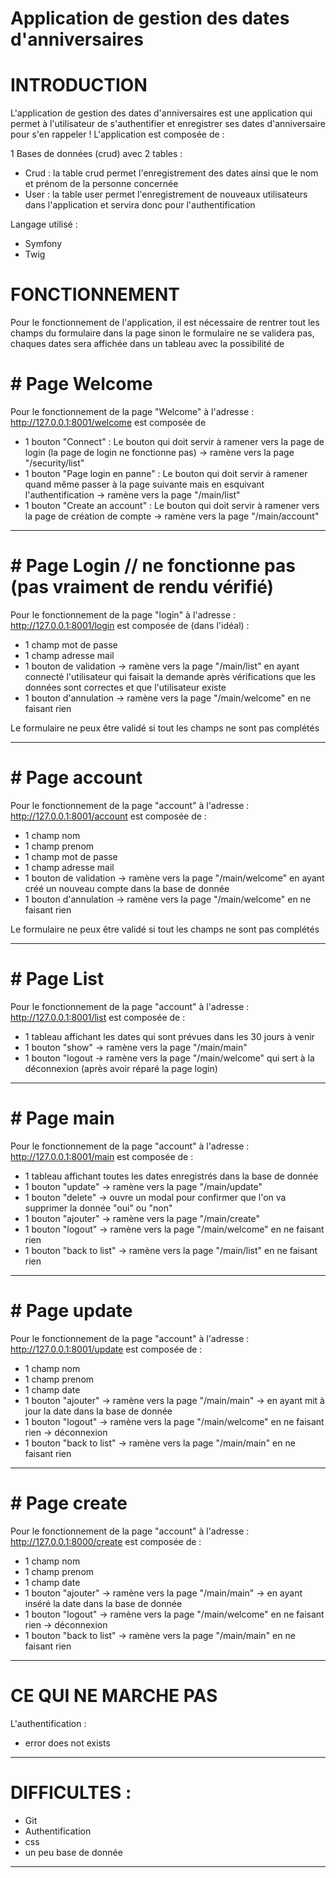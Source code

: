 ﻿# Application de gestion des dates d'anniversaires
# INTRODUCTION
L'application de gestion des dates d'anniversaires est une application qui permet à l'utilisateur de s'authentifier et enregistrer ses dates d'anniversaire pour s'en rappeler ! L'application est composée de :

 1 Bases de données (crud) avec 2 tables :
- Crud : la table crud permet l'enregistrement des dates ainsi que le nom et prénom de la personne concernée
- User : la table user permet l'enregistrement de nouveaux utilisateurs dans l'application et servira donc pour l'authentification

 Langage utilisé :
- Symfony
- Twig

# FONCTIONNEMENT

Pour le fonctionnement de l'application, il est nécessaire de rentrer tout les champs du formulaire dans la page sinon le formulaire ne se validera pas, chaques dates sera affichée dans un tableau avec la possibilité de 

#    # Page Welcome

Pour le fonctionnement de la page "Welcome" à l'adresse : http://127.0.0.1:8001/welcome est composée de
- 1 bouton "Connect" : Le bouton qui doit servir à ramener vers la page de login (la page de login ne fonctionne pas) -> ramène vers la page "/security/list"
- 1 bouton "Page login en panne" : Le bouton qui doit servir à ramener quand même passer à la page suivante mais en esquivant l'authentification -> ramène vers la page "/main/list"
- 1 bouton "Create an account" : Le bouton qui doit servir à ramener vers la page de création de compte -> ramène vers la page "/main/account"

 *************************************************************************************************************************************************
#    # Page Login // ne fonctionne pas (pas vraiment de rendu vérifié)
 
Pour le fonctionnement de la page "login" à l'adresse : http://127.0.0.1:8001/login est composée de (dans l'idéal) :

- 1 champ mot de passe
- 1 champ adresse mail
- 1 bouton de validation -> ramène vers la page "/main/list" en ayant connecté l'utilisateur qui faisait la demande après vérifications que les données sont correctes et que l'utilisateur existe
- 1 bouton d'annulation -> ramène vers la page "/main/welcome" en ne faisant rien 

Le formulaire ne peux être validé si tout les champs ne sont pas complétés

********************************************************************************************************************
#    # Page account

Pour le fonctionnement de la page "account" à l'adresse : http://127.0.0.1:8001/account est composée de :

- 1 champ nom
- 1 champ prenom
- 1 champ mot de passe
- 1 champ adresse mail
- 1 bouton de validation -> ramène vers la page "/main/welcome" en ayant créé un nouveau compte dans la base de donnée
- 1 bouton d'annulation -> ramène vers la page "/main/welcome" en ne faisant rien
 
Le formulaire ne peux être validé si tout les champs ne sont pas complétés

******************************************************************************************
#    # Page List

Pour le fonctionnement de la page "account" à l'adresse : http://127.0.0.1:8001/list est composée de :

- 1 tableau affichant les dates qui sont prévues dans les 30 jours à venir
- 1 bouton "show" -> ramène vers la page "/main/main"
- 1 bouton "logout -> ramène vers la page "/main/welcome" qui sert à la déconnexion (après avoir réparé la page login)

********************************************************************************************************************
#    # Page main

Pour le fonctionnement de la page "account" à l'adresse : http://127.0.0.1:8001/main est composée de :

- 1 tableau affichant toutes les dates enregistrés dans la base de donnée
- 1 bouton "update" -> ramène vers la page "/main/update"
- 1 bouton "delete" -> ouvre un modal pour confirmer que l'on va supprimer la donnée "oui" ou "non"
- 1 bouton "ajouter" -> ramène vers la page "/main/create" 
- 1 bouton "logout" -> ramène vers la page "/main/welcome" en ne faisant rien
- 1 bouton "back to list" -> ramène vers la page "/main/list" en ne faisant rien

********************************************************************************************************************
#    # Page update

Pour le fonctionnement de la page "account" à l'adresse : http://127.0.0.1:8001/update est composée de :

- 1 champ nom
- 1 champ prenom
- 1 champ date
- 1 bouton "ajouter" -> ramène vers la page "/main/main" -> en ayant mit à jour la date dans la base de donnée
- 1 bouton "logout" -> ramène vers la page "/main/welcome" en ne faisant rien -> déconnexion
- 1 bouton "back to list" -> ramène vers la page "/main/main" en ne faisant rien

********************************************************************************************************************
#    # Page create

Pour le fonctionnement de la page "account" à l'adresse : http://127.0.0.1:8000/create est composée de :

- 1 champ nom
- 1 champ prenom
- 1 champ date
- 1 bouton "ajouter" -> ramène vers la page "/main/main" -> en ayant inséré la date dans la base de donnée
- 1 bouton "logout" -> ramène vers la page "/main/welcome" en ne faisant rien -> déconnexion
- 1 bouton "back to list" -> ramène vers la page "/main/main" en ne faisant rien

**********************************************************************

# CE QUI NE MARCHE PAS

L'authentification :

- error does not exists

******************************************************

# DIFFICULTES :

- Git
- Authentification
- css
- un peu base de donnée

******************************************



